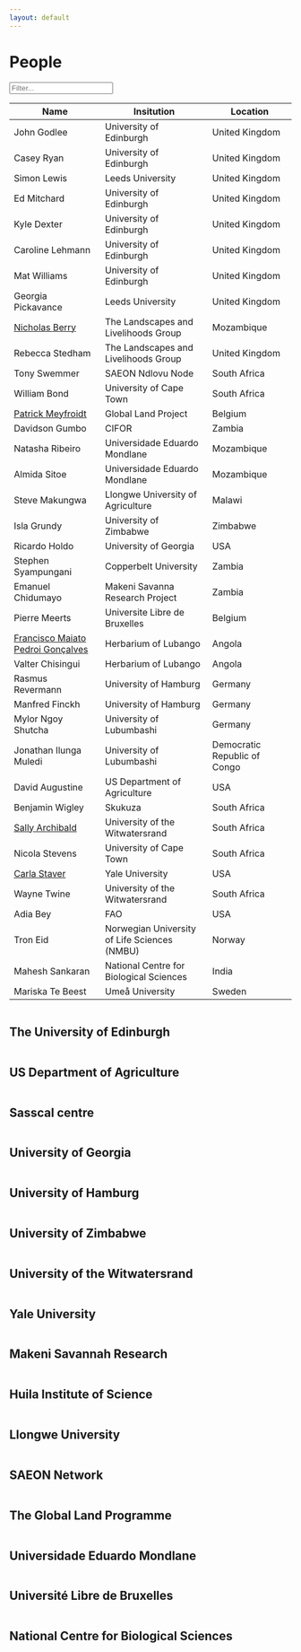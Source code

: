 ```yaml
---
layout: default
---
```


<script src="{{ site.baseurl }}/scripts/filter_table.js"></script>
<script src="{{ site.baseurl }}/scripts/jquery.tablesorter.js"></script>
<script src="{{ site.baseurl }}/scripts/masonry.pkgd.min.js"></script>

<script>
    $(function(){
      $("#myTable").tablesorter({ sortList: [[0,0]],
     		headerTemplate: '{content}{icon}' });
    });
</script>

<script>
$('.grid').masonry({
  // options
  itemSelector: '.grid-item',
	percentPosition: true,
	columnWidth: '.grid-sizer'
});
</script>

# People

<input class="filter" id='myInput' onkeyup='filterTable()' type='text' placeholder="Filter...">

<table class="people tablesorter" id="myTable">
<thead>
<tr id='tableHeader'>
<th>Name</th>
<th>Insitution</th>
<th>Location</th>
</tr>
</thead>
<tbody id='tableBody'>
<tr>
<td>John Godlee</td>
<td>University of Edinburgh</td>
<td>United Kingdom</td>
</tr>
<tr>
<td>Casey Ryan</td>
<td>University of Edinburgh</td>
<td>United Kingdom</td>
</tr>
<tr>
<td>Simon Lewis</td>
<td>Leeds University</td>
<td>United Kingdom</td>
</tr>
<tr>
<td>Ed Mitchard</td>
<td>University of Edinburgh</td>
<td>United Kingdom</td>
</tr>
<tr>
<td>Kyle Dexter</td>
<td>University of Edinburgh</td>
<td>United Kingdom</td>
</tr>
<tr>
<td>Caroline Lehmann</td>
<td>University of Edinburgh</td>
<td>United Kingdom</td>
</tr>
<tr>
<td>Mat Williams</td>
<td>University of Edinburgh</td>
<td>United Kingdom</td>
</tr>
<tr>
<td>Georgia Pickavance</td>
<td>Leeds University</td>
<td>United Kingdom</td>
</tr>
<tr>
<td><a href="http://www.linkedin.com/in/nicholasberry" target="_blank">Nicholas Berry</a></td>
<td>The Landscapes and Livelihoods Group</td>
<td>Mozambique</td>
</tr>
<tr>
<td>Rebecca Stedham</td>
<td>The Landscapes and Livelihoods Group</td>
<td>United Kingdom</td>
</tr>
<tr>
<td>Tony Swemmer</td>
<td>SAEON Ndlovu Node</td>
<td>South Africa</td>
</tr>
<tr>
<td>William Bond</td>
<td>University of Cape Town</td>
<td>South Africa</td>
</tr>
<tr>
<td><a href="http://www.climate.be/modx/index.php?id=96" target="_blank">Patrick Meyfroidt</a></td>
<td>Global Land Project</td>
<td>Belgium</td>
</tr>
<tr>
<td>Davidson Gumbo</td>
<td>CIFOR</td>
<td>Zambia</td>
</tr>
<tr>
<td>Natasha Ribeiro</td>
<td>Universidade Eduardo Mondlane</td>
<td>Mozambique</td>
</tr>
<tr>
<td>Almida Sitoe</td>
<td>Universidade Eduardo Mondlane</td>
<td>Mozambique</td>
</tr>
<tr>
<td>Steve Makungwa</td>
<td>Llongwe University of Agriculture</td>
<td>Malawi</td>
</tr>
<tr>
<td>Isla Grundy</td>
<td>University of Zimbabwe</td>
<td>Zimbabwe</td>
</tr>
<tr>
<td>Ricardo Holdo</td>
<td>University of Georgia</td>
<td>USA</td>
</tr>
<tr>
<td>Stephen Syampungani</td>
<td>Copperbelt University</td>
<td>Zambia</td>
</tr>
<tr>
<td>Emanuel Chidumayo</td>
<td>Makeni Savanna Research Project</td>
<td>Zambia</td>
</tr>
<tr>
<td>Pierre Meerts</td>
<td>Universite Libre de Bruxelles</td>
<td>Belgium</td>
</tr>
<tr>
<td><a href="https://www.researchgate.net/profile/Francisco_Goncalves10?ev=hdr_xprf" target="_blank">Francisco Maiato Pedroi Gonçalves</a></td>
<td>Herbarium of Lubango</td>
<td>Angola</td>
</tr>
<tr>
<td>Valter Chisingui</td>
<td>Herbarium of Lubango</td>
<td>Angola</td>
</tr>
<tr>
<td>Rasmus Revermann</td>
<td>University of Hamburg</td>
<td>Germany</td>
</tr>
<tr>
<td>Manfred Finckh</td>
<td>University of Hamburg</td>
<td>Germany</td>
</tr>
<tr>
<td>Mylor Ngoy Shutcha</td>
<td>University of Lubumbashi</td>
<td>Germany</td>
</tr>
<tr>
<td>Jonathan Ilunga Muledi</td>
<td>University of Lubumbashi</td>
<td>Democratic Republic of Congo</td>
</tr>
<tr>
<td>David Augustine</td>
<td>US Department of Agriculture</td>
<td>USA</td>
</tr>
<tr>
<td>Benjamin Wigley</td>
<td>Skukuza</td>
<td>South Africa</td>
</tr>
<tr>
<td><a href="https://www.wits.ac.za/staff/academic-a-z-listing/a/sallyarchibaldwitsacza/" target="_blank">Sally Archibald</a></td>
<td>University of the Witwatersrand</td>
<td>South Africa</td>
</tr>
<tr>
<td>Nicola Stevens</td>
<td>University of Cape Town</td>
<td>South Africa</td>
</tr>
<tr>
<td><a href="http://staverlab.yale.edu/" target="_blank">Carla Staver</a></td>
<td>Yale University</td>
<td>USA</td>
</tr>
<tr>
<td>Wayne Twine</td>
<td>University of the Witwatersrand</td>
<td>South Africa</td>
</tr>
<tr>
<td>Adia Bey</td>
<td>FAO</td>
<td>USA</td>
</tr>
<tr>
<td>Tron Eid</td>
<td>Norwegian University of Life Sciences (NMBU)</td>
<td>Norway</td>
</tr>
<tr>
<td>Mahesh Sankaran</td>
<td>National Centre for Biological Sciences</td>
<td>India</td>
</tr>
<tr>
<td>Mariska Te Beest</td>
<td>Umeå University</td>
<td>Sweden</td>
</tr>
</tbody>
</table>

<div class="grid">
  <div class="grid-item">
		<div class="hovereffect">
      <img src="{{ site.baseurl }}/images/inst_logos/uoe.png" alt=""/>
      <div class="overlay">
			  <h2>The University of Edinburgh</h2>
  	  </div>
    </div>
  </div>
	<div class="grid-item">
		<div class="hovereffect">
      <img src="{{ site.baseurl }}/images/inst_logos/usda.png" alt=""/>
      <div class="overlay">
			  <h2>US Department of Agriculture</h2>
  	  </div>
    </div>
  </div>
	<div class="grid-item">
		<div class="hovereffect">
      <img src="{{ site.baseurl }}/images/inst_logos/sasscal.png" alt=""/>
      <div class="overlay">
			  <h2>Sasscal centre</h2>
  	  </div>
    </div>
  </div>
	<div class="grid-item">
		<div class="hovereffect">
      <img src="{{ site.baseurl }}/images/inst_logos/uga.png" alt=""/>
      <div class="overlay">
			  <h2>University of Georgia</h2>
  	  </div>
    </div>
  </div>
	<div class="grid-item">
		<div class="hovereffect">
      <img src="{{ site.baseurl }}/images/inst_logos/uham.png" alt=""/>
      <div class="overlay">
			  <h2>University of Hamburg</h2>
  	  </div>
    </div>
  </div>
	<div class="grid-item">
		<div class="hovereffect">
      <img src="{{ site.baseurl }}/images/inst_logos/uz.jpg" alt=""/>
      <div class="overlay">
			  <h2>University of Zimbabwe</h2>
  	  </div>
    </div>
  </div>
	<div class="grid-item">
		<div class="hovereffect">
      <img src="{{ site.baseurl }}/images/inst_logos/wits.png" alt=""/>
      <div class="overlay">
			  <h2>University of the Witwatersrand</h2>
  	  </div>
    </div>
  </div>
	<div class="grid-item">
		<div class="hovereffect">
      <img src="{{ site.baseurl }}/images/inst_logos/yale.png" alt=""/>
      <div class="overlay">
			  <h2>Yale University</h2>
  	  </div>
    </div>
  </div>
	<div class="grid-item">
		<div class="hovereffect">
      <img src="{{ site.baseurl }}/images/inst_logos/makeni.png" alt=""/>
      <div class="overlay">
			  <h2>Makeni Savannah Research</h2>
  	  </div>
    </div>
  </div>
	<div class="grid-item">
		<div class="hovereffect">
      <img src="{{ site.baseurl }}/images/inst_logos/isced.png" alt=""/>
      <div class="overlay">
			  <h2>Huila Institute of Science</h2>
  	  </div>
    </div>
  </div>
	<div class="grid-item">
		<div class="hovereffect">
			<img src="{{ site.baseurl }}/images/inst_logos/luanar.png" alt=""/>
			<div class="overlay">
				<h2>Llongwe University</h2>
			</div>
		</div>
	</div>
	<div class="grid-item">
		<div class="hovereffect">
			<img src="{{ site.baseurl }}/images/inst_logos/saeon.jpg" alt=""/>
			<div class="overlay">
				<h2>SAEON Network</h2>
			</div>
		</div>
	</div>
	<div class="grid-item">
		<div class="hovereffect">
			<img src="{{ site.baseurl }}/images/inst_logos/glp.png" alt=""/>
			<div class="overlay">
				<h2>The Global Land Programme</h2>
			</div>
		</div>
	</div>
	<div class="grid-item">
		<div class="hovereffect">
			<img src="{{ site.baseurl }}/images/inst_logos/uem.jpg" alt=""/>
			<div class="overlay">
				<h2>Universidade Eduardo Mondlane</h2>
			</div>
		</div>
	</div>
	<div class="grid-item">
		<div class="hovereffect">
			<img src="{{ site.baseurl }}/images/inst_logos/ulb.jpg" alt=""/>
			<div class="overlay">
				<h2>Université Libre de Bruxelles</h2>
			</div>
		</div>
	</div>
	<div class="grid-item">
		<div class="hovereffect">
			<img src="{{ site.baseurl }}/images/inst_logos/ncbs.png" alt=""/>
			<div class="overlay">
				<h2>National Centre for Biological Sciences</h2>
			</div>
		</div>
	</div>
</div>
